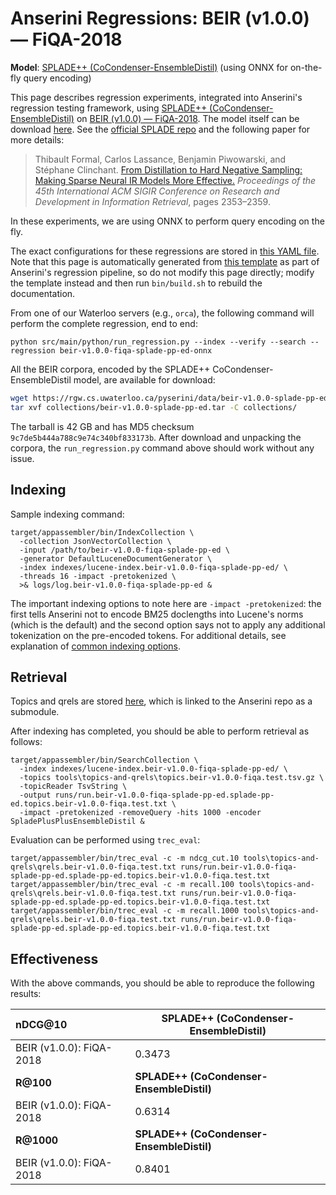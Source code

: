 # Anserini Regressions: BEIR (v1.0.0) &mdash; FiQA-2018

**Model**: [SPLADE++ (CoCondenser-EnsembleDistil)](https://arxiv.org/abs/2205.04733) (using ONNX for on-the-fly query encoding)

This page describes regression experiments, integrated into Anserini's regression testing framework, using [SPLADE++ (CoCondenser-EnsembleDistil)](https://arxiv.org/abs/2205.04733) on [BEIR (v1.0.0) &mdash; FiQA-2018](http://beir.ai/).
The model itself can be download [here](https://huggingface.co/naver/splade-cocondenser-ensembledistil).
See the [official SPLADE repo](https://github.com/naver/splade) and the following paper for more details:

> Thibault Formal, Carlos Lassance, Benjamin Piwowarski, and Stéphane Clinchant. [From Distillation to Hard Negative Sampling: Making Sparse Neural IR Models More Effective.](https://dl.acm.org/doi/10.1145/3477495.3531857) _Proceedings of the 45th International ACM SIGIR Conference on Research and Development in Information Retrieval_, pages 2353–2359.

In these experiments, we are using ONNX to perform query encoding on the fly.

The exact configurations for these regressions are stored in [this YAML file](../../src/main/resources/regression/beir-v1.0.0-fiqa-splade-pp-ed-onnx.yaml).
Note that this page is automatically generated from [this template](../../src/main/resources/docgen/templates/beir-v1.0.0-fiqa-splade-pp-ed-onnx.template) as part of Anserini's regression pipeline, so do not modify this page directly; modify the template instead and then run `bin/build.sh` to rebuild the documentation.

From one of our Waterloo servers (e.g., `orca`), the following command will perform the complete regression, end to end:

```
python src/main/python/run_regression.py --index --verify --search --regression beir-v1.0.0-fiqa-splade-pp-ed-onnx
```

All the BEIR corpora, encoded by the SPLADE++ CoCondenser-EnsembleDistil model, are available for download:

```bash
wget https://rgw.cs.uwaterloo.ca/pyserini/data/beir-v1.0.0-splade-pp-ed.tar -P collections/
tar xvf collections/beir-v1.0.0-splade-pp-ed.tar -C collections/
```

The tarball is 42 GB and has MD5 checksum `9c7de5b444a788c9e74c340bf833173b`.
After download and unpacking the corpora, the `run_regression.py` command above should work without any issue.

## Indexing

Sample indexing command:

```
target/appassembler/bin/IndexCollection \
  -collection JsonVectorCollection \
  -input /path/to/beir-v1.0.0-fiqa-splade-pp-ed \
  -generator DefaultLuceneDocumentGenerator \
  -index indexes/lucene-index.beir-v1.0.0-fiqa-splade-pp-ed/ \
  -threads 16 -impact -pretokenized \
  >& logs/log.beir-v1.0.0-fiqa-splade-pp-ed &
```

The important indexing options to note here are `-impact -pretokenized`: the first tells Anserini not to encode BM25 doclengths into Lucene's norms (which is the default) and the second option says not to apply any additional tokenization on the pre-encoded tokens.
For additional details, see explanation of [common indexing options](../../docs/common-indexing-options.md).

## Retrieval

Topics and qrels are stored [here](https://github.com/castorini/anserini-tools/tree/master/topics-and-qrels), which is linked to the Anserini repo as a submodule.

After indexing has completed, you should be able to perform retrieval as follows:

```
target/appassembler/bin/SearchCollection \
  -index indexes/lucene-index.beir-v1.0.0-fiqa-splade-pp-ed/ \
  -topics tools\topics-and-qrels\topics.beir-v1.0.0-fiqa.test.tsv.gz \
  -topicReader TsvString \
  -output runs/run.beir-v1.0.0-fiqa-splade-pp-ed.splade-pp-ed.topics.beir-v1.0.0-fiqa.test.txt \
  -impact -pretokenized -removeQuery -hits 1000 -encoder SpladePlusPlusEnsembleDistil &
```

Evaluation can be performed using `trec_eval`:

```
target/appassembler/bin/trec_eval -c -m ndcg_cut.10 tools\topics-and-qrels\qrels.beir-v1.0.0-fiqa.test.txt runs/run.beir-v1.0.0-fiqa-splade-pp-ed.splade-pp-ed.topics.beir-v1.0.0-fiqa.test.txt
target/appassembler/bin/trec_eval -c -m recall.100 tools\topics-and-qrels\qrels.beir-v1.0.0-fiqa.test.txt runs/run.beir-v1.0.0-fiqa-splade-pp-ed.splade-pp-ed.topics.beir-v1.0.0-fiqa.test.txt
target/appassembler/bin/trec_eval -c -m recall.1000 tools\topics-and-qrels\qrels.beir-v1.0.0-fiqa.test.txt runs/run.beir-v1.0.0-fiqa-splade-pp-ed.splade-pp-ed.topics.beir-v1.0.0-fiqa.test.txt
```

## Effectiveness

With the above commands, you should be able to reproduce the following results:

| **nDCG@10**                                                                                                  | **SPLADE++ (CoCondenser-EnsembleDistil)**|
|:-------------------------------------------------------------------------------------------------------------|-----------|
| BEIR (v1.0.0): FiQA-2018                                                                                     | 0.3473    |
| **R@100**                                                                                                    | **SPLADE++ (CoCondenser-EnsembleDistil)**|
| BEIR (v1.0.0): FiQA-2018                                                                                     | 0.6314    |
| **R@1000**                                                                                                   | **SPLADE++ (CoCondenser-EnsembleDistil)**|
| BEIR (v1.0.0): FiQA-2018                                                                                     | 0.8401    |
